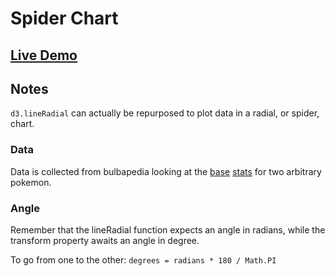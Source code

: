 # Spider Chart

## [Live Demo](https://codepen.io/borntofrappe/pen/ZEbZxgb)

## Notes

`d3.lineRadial` can actually be repurposed to plot data in a radial, or spider, chart.

### Data

Data is collected from bulbapedia looking at the [base](<https://bulbapedia.bulbagarden.net/wiki/Espeon_(Pok%C3%A9mon)#Base_stats>) [stats](<https://bulbapedia.bulbagarden.net/wiki/Umbreon_(Pok%C3%A9mon)#Base_stats>) for two arbitrary pokemon.

### Angle

Remember that the lineRadial function expects an angle in radians, while the transform property awaits an angle in degree.

To go from one to the other: `degrees = radians * 180 / Math.PI`
